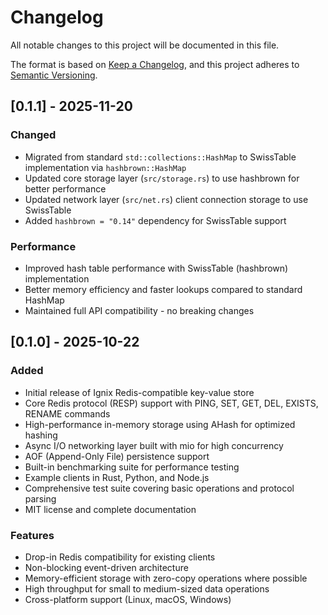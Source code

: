 # Changelog

All notable changes to this project will be documented in this file.

The format is based on [Keep a Changelog](https://keepachangelog.com/en/1.0.0/),
and this project adheres to [Semantic Versioning](https://semver.org/spec/v2.0.0.html).

## [0.1.1] - 2025-11-20

### Changed
- Migrated from standard `std::collections::HashMap` to SwissTable implementation via `hashbrown::HashMap`
- Updated core storage layer (`src/storage.rs`) to use hashbrown for better performance
- Updated network layer (`src/net.rs`) client connection storage to use SwissTable
- Added `hashbrown = "0.14"` dependency for SwissTable support

### Performance
- Improved hash table performance with SwissTable (hashbrown) implementation
- Better memory efficiency and faster lookups compared to standard HashMap
- Maintained full API compatibility - no breaking changes

## [0.1.0] - 2025-10-22

### Added
- Initial release of Ignix Redis-compatible key-value store
- Core Redis protocol (RESP) support with PING, SET, GET, DEL, EXISTS, RENAME commands
- High-performance in-memory storage using AHash for optimized hashing
- Async I/O networking layer built with mio for high concurrency
- AOF (Append-Only File) persistence support
- Built-in benchmarking suite for performance testing
- Example clients in Rust, Python, and Node.js
- Comprehensive test suite covering basic operations and protocol parsing
- MIT license and complete documentation

### Features
- Drop-in Redis compatibility for existing clients
- Non-blocking event-driven architecture
- Memory-efficient storage with zero-copy operations where possible
- High throughput for small to medium-sized data operations
- Cross-platform support (Linux, macOS, Windows)
